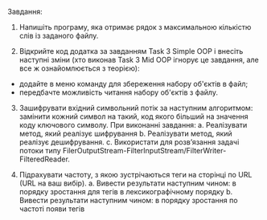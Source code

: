 Завдання:

1.	Напишіть програму, яка отримає рядок з максимальною кількістю слів із заданого файлу.

2.	Відкрийте код додатка за завданням Task 3 Simple OOP і внесіть наступні зміни (хто виконав Task 3 Mid OOP ігнорує це завдання, але все ж ознайомлюється з теорією):
- додайте в меню команду для збереження набору об'єктів в файл;
- передбачте можливість читання набору об'єктів з файлу.

3.	Зашифрувати вхідний символьний потік за наступним алгоритмом: замінити кожний символ на такий, код якого більший на значення коду ключового символу. При виконанні завдання: 
a.	Реалізувати метод, який реалізує шифрування 
b.	Реалізувати метод, який реалізує дешифрування. 
c.	Використати для розв’язання задачі потоки типу FilerOutputStream-FilterInputStream/FilterWriter-FilteredReader. 

4.	Підрахувати частоту, з якою зустрічаються теги на сторінці по URL (URL на ваш вибір).
a.	Вивести результати наступним чином: в порядку зростання для тегів в лексикографічному порядку
b.	Вивести результати наступним чином: в порядку зростання по частоті появи тегів
